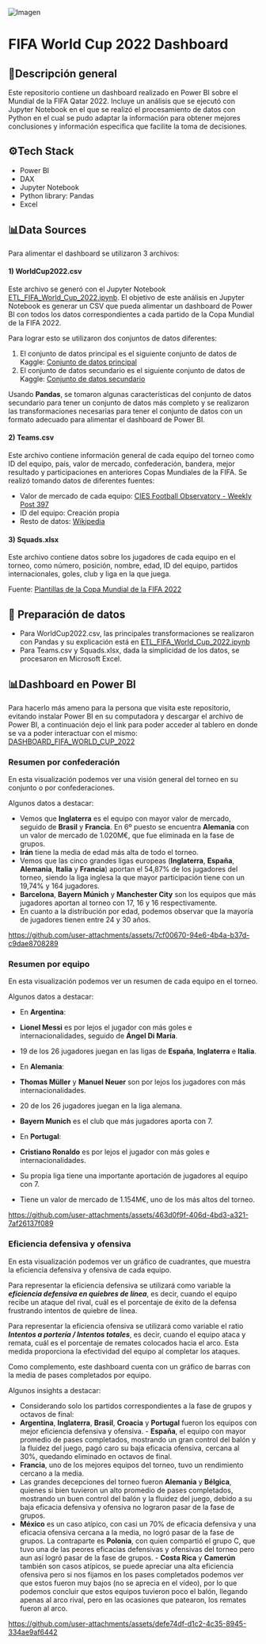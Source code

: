 ![Imagen](https://www.jumpdesign.co.uk/wp-content/uploads/2021/02/BANNER-LOGO-1024x288.jpg)
# FIFA World Cup 2022 Dashboard

## 🎯Descripción general
Este repositorio contiene un dashboard realizado en Power BI sobre el Mundial de la FIFA Qatar 2022. Incluye un análisis que se ejecutó con Jupyter Notebook en el que se realizó el procesamiento de datos con Python en el cual se pudo adaptar la información para obtener mejores conclusiones y información especifica que facilite la toma de decisiones.

## ⚙️Tech Stack
- Power BI
- DAX
- Jupyter Notebook
- Python library: Pandas
- Excel

## 📊Data Sources
Para alimentar el dashboard se utilizaron 3 archivos:

#### 1) **WorldCup2022.csv**

Este archivo se generó con el Jupyter Notebook [ETL_FIFA_World_Cup_2022.ipynb](https://github.com/Matias-Nardon/FIFA_World_Cup_2022/blob/main/ETL_FIFA_WORLD_CUP_2022.ipynb).
El objetivo de este análisis en Jupyter Notebook es generar un CSV que pueda alimentar un dashboard de Power BI con todos los datos correspondientes a cada partido de la Copa Mundial de la FIFA 2022.

Para lograr esto se utilizaron dos conjuntos de datos diferentes:
1) El conjunto de datos principal es el siguiente conjunto de datos de Kaggle: [Conjunto de datos principal](https://www.kaggle.com/datasets/die9origephit/fifa-world-cup-2022-complete-dataset)
2) El conjunto de datos secundario es el siguiente conjunto de datos de Kaggle: [Conjunto de datos secundario](https://www.kaggle.com/datasets/swaptr/fifa-world-cup-2022-match-data)

Usando **Pandas**, se tomaron algunas características del conjunto de datos secundario para tener un conjunto de datos más completo y se realizaron las transformaciones necesarias para tener el conjunto de datos con un formato adecuado para alimentar el dashboard de Power BI.

#### 2) **Teams.csv**

Este archivo contiene información general de cada equipo del torneo como ID del equipo, país, valor de mercado, confederación, bandera, mejor resultado y participaciones en anteriores Copas Mundiales de la FIFA. Se realizó tomando datos de diferentes fuentes:

- Valor de mercado de cada equipo: [CIES Football Observatory - Weekly Post 397](https://football-observatory.com/IMG/sites/b5wp/2022/wp397/en/)
- ID del equipo: Creación propia
- Resto de datos: [Wikipedia](https://www.wikipedia.org/)

#### 3) **Squads.xlsx**

Este archivo contiene datos sobre los jugadores de cada equipo en el torneo, como número, posición, nombre, edad, ID del equipo, partidos internacionales, goles, club y liga en la que juega.

Fuente: [Plantillas de la Copa Mundial de la FIFA 2022](https://en.wikipedia.org/wiki/2022_FIFA_World_Cup_squads)

## 📶 Preparación de datos 

- Para WorldCup2022.csv, las principales transformaciones se realizaron con Pandas y su explicación está en [ETL_FIFA_World_Cup_2022.ipynb](https://github.com/Matias-Nardon/FIFA_World_Cup_2022/blob/main/ETL_FIFA_WORLD_CUP_2022.ipynb)
- Para Teams.csv y Squads.xlsx, dada la simplicidad de los datos, se procesaron en Microsoft Excel.

## 📊Dashboard en Power BI

Para hacerlo más ameno para la persona que visita este repositorio, evitando instalar Power BI en su computadora y descargar el archivo de Power BI, a continuación dejo el link para poder acceder al tablero en donde se va a poder interactuar con el mismo: [DASHBOARD_FIFA_WORLD_CUP_2022](https://app.powerbi.com/view?r=eyJrIjoiMTk4ODk5NGQtNDAzMS00OWE5LWJiNjAtZjNmMWQzMTc4N2JjIiwidCI6IjU3NzE3ODA5LWQwYzQtNDliYS05MjIxLWI1ZGRmZGJiZjRhMSIsImMiOjR9)

### Resumen por confederación

En esta visualización podemos ver una visión general del torneo en su conjunto o por confederaciones.

Algunos datos a destacar:
- Vemos que **Inglaterra** es el equipo con mayor valor de mercado, seguido de **Brasil** y **Francia**. En 6º puesto se encuentra **Alemania** con un valor de mercado de 1.020M€, que fue eliminada en la fase de grupos.
- **Irán** tiene la media de edad más alta de todo el torneo.
- Vemos que las cinco grandes ligas europeas (**Inglaterra**, **España**, **Alemania**, **Italia** y **Francia**) aportan el 54,87% de los jugadores del torneo, siendo la liga inglesa la que mayor participación tiene con un 19,74% y 164 jugadores.
- **Barcelona**, **Bayern Múnich** y **Manchester City** son los equipos que más jugadores aportan al torneo con 17, 16 y 16 respectivamente.
- En cuanto a la distribución por edad, podemos observar que la mayoría de jugadores tienen entre 24 y 30 años.

https://github.com/user-attachments/assets/7cf00670-94e6-4b4a-b37d-c9dae8708289

### Resumen por equipo

En esta visualización podemos ver un resumen de cada equipo en el torneo.

Algunos datos a destacar:
- En **Argentina**:
- **Lionel Messi** es por lejos el jugador con más goles e internacionalidades, seguido de **Ángel Di María**.
- 19 de los 26 jugadores juegan en las ligas de **España**, **Inglaterra** e **Italia**.

- En **Alemania**:
- **Thomas Müller** y **Manuel Neuer** son por lejos los jugadores con más internacionalidades.
- 20 de los 26 jugadores juegan en la liga alemana.
- **Bayern Munich** es el club que más jugadores aporta con 7.

- En **Portugal**:
- **Cristiano Ronaldo** es por lejos el jugador con más goles e internacionalidades.
- Su propia liga tiene una importante aportación de jugadores al equipo con 7.
- Tiene un valor de mercado de 1.154M€, uno de los más altos del torneo.

https://github.com/user-attachments/assets/463d0f9f-406d-4bd3-a321-7af26137f089

### Eficiencia defensiva y ofensiva

En esta visualización podemos ver un gráfico de cuadrantes, que muestra la eficiencia defensiva y ofensiva de cada equipo.

Para representar la eficiencia defensiva se utilizará como variable la ***eficiencia defensiva en quiebres de línea***, es decir, cuando el equipo recibe un ataque del rival, cuál es el porcentaje de éxito de la defensa frustrando intentos de quiebre de línea.

Para representar la eficiencia ofensiva se utilizará como variable el ratio ***Intentos a portería / Intentos totales***, es decir, cuando el equipo ataca y remata, cuál es el porcentaje de remates colocados hacia el arco. Esta medida proporciona la efectividad del equipo al completar los ataques.

Como complemento, este dashboard cuenta con un gráfico de barras con la media de pases completados por equipo.

Algunos insights a destacar:

- Considerando solo los partidos correspondientes a la fase de grupos y octavos de final:
- **Argentina**, **Inglaterra**, **Brasil**, **Croacia** y **Portugal** fueron los equipos con mejor eficiencia defensiva y ofensiva. - **España**, el equipo con mayor promedio de pases completados, mostrando un gran control del balón y la fluidez del juego, pagó caro su baja eficacia ofensiva, cercana al 30%, quedando eliminado en octavos de final.
- **Francia**, uno de los mejores equipos del torneo, tuvo un rendimiento cercano a la media.
- Las grandes decepciones del torneo fueron **Alemania** y **Bélgica**, quienes si bien tuvieron un alto promedio de pases completados, mostrando un buen control del balón y la fluidez del juego, debido a su baja eficacia defensiva y ofensiva no lograron pasar de la fase de grupos.
- **México** es un caso atípico, con casi un 70% de eficacia defensiva y una eficacia ofensiva cercana a la media, no logró pasar de la fase de grupos. La contraparte es **Polonia**, con quien compartió el grupo C, que tuvo una de las peores eficacias defensivas y ofensivas del torneo pero aun así logró pasar de la fase de grupos. - **Costa Rica** y **Camerún** también son casos atípicos, se puede apreciar una alta eficiencia ofensiva pero si nos fijamos en los pases completados podemos ver que estos fueron muy bajos (no se aprecia en el vídeo), por lo que podemos concluir que estos equipos tuvieron poco el balón, llegando apenas al arco rival, pero en las ocasiones que patearon, los remates fueron al arco.

https://github.com/user-attachments/assets/defe74df-d1c2-4c35-8945-334ae9af6442
